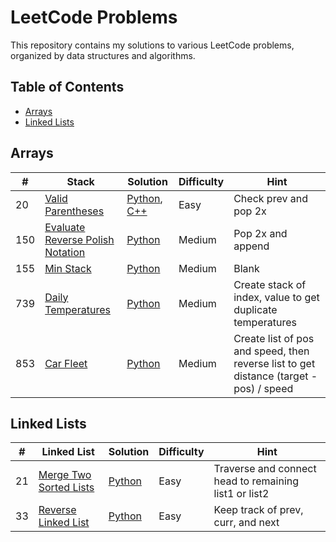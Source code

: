 # LeetCode Problems

This repository contains my solutions to various LeetCode problems, organized by data structures and algorithms.

## Table of Contents
- [Arrays](#arrays)
- [Linked Lists](#linked-lists)

## Arrays

| #   | Stack                                           | Solution                                                      | Difficulty | Hint                                  |
| --- | ----------------------------------------------- | ------------------------------------------------------------- | ---------- | ------------------------------------- |
| 20  | [Valid Parentheses](https://leetcode.com/problems/valid-parentheses/)       | [Python](./easy/ValidParentheses.py), [C++](./easy/ValidParentheses.cpp)  | Easy       | Check prev and pop 2x                  |
| 150 | [Evaluate Reverse Polish Notation](https://leetcode.com/problems/evaluate-reverse-polish-notation/) | [Python](./medium/EvaluateReversePolishNotation.py)                   | Medium     | Pop 2x and append                     |
| 155 | [Min Stack](https://leetcode.com/problems/min-stack/) | [Python](./medium/MinStack.py)                                      | Medium     | Blank                                 |
| 739 | [Daily Temperatures](https://leetcode.com/problems/daily-temperatures/) | [Python](./medium/DailyTemperatures.py)                            | Medium     | Create stack of index, value to get duplicate temperatures |
| 853 | [Car Fleet](https://leetcode.com/problems/car-fleet/) | [Python](./medium/CarFleet.py)                                      | Medium     | Create list of pos and speed, then reverse list to get distance (target - pos) / speed |

## Linked Lists

| #   | Linked List                                     | Solution                                                      | Difficulty | Hint                                  |
| --- | ----------------------------------------------- | ------------------------------------------------------------- | ---------- | ------------------------------------- |
| 21  | [Merge Two Sorted Lists](https://leetcode.com/problems/merge-two-sorted-lists/) | [Python](./easy/MergeTwoSortedLists.py)                           | Easy       | Traverse and connect head to remaining list1 or list2 |
| 33  | [Reverse Linked List](https://leetcode.com/problems/reverse-linked-list/)       | [Python](./easy/ReverseLinkedList.py)                             | Easy       | Keep track of prev, curr, and next    |

